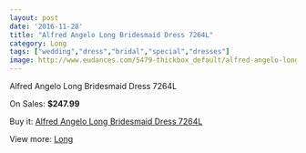 ```yaml
---
layout: post
date: '2016-11-28'
title: "Alfred Angelo Long Bridesmaid Dress 7264L"
category: Long
tags: ["wedding","dress","bridal","special","dresses"]
image: http://www.eudances.com/5479-thickbox_default/alfred-angelo-long-bridesmaid-dress-7264l.jpg
---
```

Alfred Angelo Long Bridesmaid Dress 7264L

On Sales: **$247.99**
<a href="https://www.eudances.com/en/long/1881-alfred-angelo-long-bridesmaid-dress-7264l.html"><amp-img layout="responsive" width="600" height="600" src="//www.eudances.com/5479-thickbox_default/alfred-angelo-long-bridesmaid-dress-7264l.jpg" alt="Alfred Angelo Long Bridesmaid Dress 7264L 0" /></a>
<a href="https://www.eudances.com/en/long/1881-alfred-angelo-long-bridesmaid-dress-7264l.html"><amp-img layout="responsive" width="600" height="600" src="//www.eudances.com/5482-thickbox_default/alfred-angelo-long-bridesmaid-dress-7264l.jpg" alt="Alfred Angelo Long Bridesmaid Dress 7264L 1" /></a>
<a href="https://www.eudances.com/en/long/1881-alfred-angelo-long-bridesmaid-dress-7264l.html"><amp-img layout="responsive" width="600" height="600" src="//www.eudances.com/5481-thickbox_default/alfred-angelo-long-bridesmaid-dress-7264l.jpg" alt="Alfred Angelo Long Bridesmaid Dress 7264L 2" /></a>
<a href="https://www.eudances.com/en/long/1881-alfred-angelo-long-bridesmaid-dress-7264l.html"><amp-img layout="responsive" width="600" height="600" src="//www.eudances.com/5480-thickbox_default/alfred-angelo-long-bridesmaid-dress-7264l.jpg" alt="Alfred Angelo Long Bridesmaid Dress 7264L 3" /></a>

Buy it: [Alfred Angelo Long Bridesmaid Dress 7264L](https://www.eudances.com/en/long/1881-alfred-angelo-long-bridesmaid-dress-7264l.html "Alfred Angelo Long Bridesmaid Dress 7264L")

View more: [Long](https://www.eudances.com/en/21-long "Long")